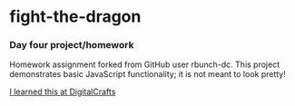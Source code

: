# fight-the-dragon

### Day four project/homework

Homework assignment forked from GitHub user rbunch-dc. This project demonstrates basic JavaScript functionality; it is not meant to look pretty!

[I learned this at DigitalCrafts](https://www.digitalcrafts.com)